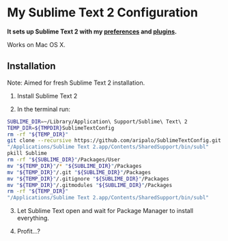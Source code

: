 # My Sublime Text 2 Configuration

**It sets up Sublime Text 2 with my [preferences](Preferences.sublime-settings) and [plugins](Package%20Control.sublime-settings).**

Works on Mac OS X.

## Installation

Note: Aimed for fresh Sublime Text 2 installation.

1. Install Sublime Text 2

2. In the terminal run:
  ```sh
  SUBLIME_DIR=~/Library/Application\ Support/Sublime\ Text\ 2
  TEMP_DIR=${TMPDIR}SublimeTextConfig
  rm -rf "${TEMP_DIR}"
  git clone --recursive https://github.com/aripalo/SublimeTextConfig.git "${TEMP_DIR}"
  "/Applications/Sublime Text 2.app/Contents/SharedSupport/bin/subl"
  pkill Sublime
  rm -rf "${SUBLIME_DIR}"/Packages/User
  mv "${TEMP_DIR}"/* "${SUBLIME_DIR}"/Packages
  mv "${TEMP_DIR}"/.git "${SUBLIME_DIR}"/Packages
  mv "${TEMP_DIR}"/.gitignore "${SUBLIME_DIR}"/Packages
  mv "${TEMP_DIR}"/.gitmodules "${SUBLIME_DIR}"/Packages
  rm -rf "${TEMP_DIR}"
  "/Applications/Sublime Text 2.app/Contents/SharedSupport/bin/subl"
  ```

3. Let Sublime Text open and wait for Package Manager to install everything.

4. Profit...?
